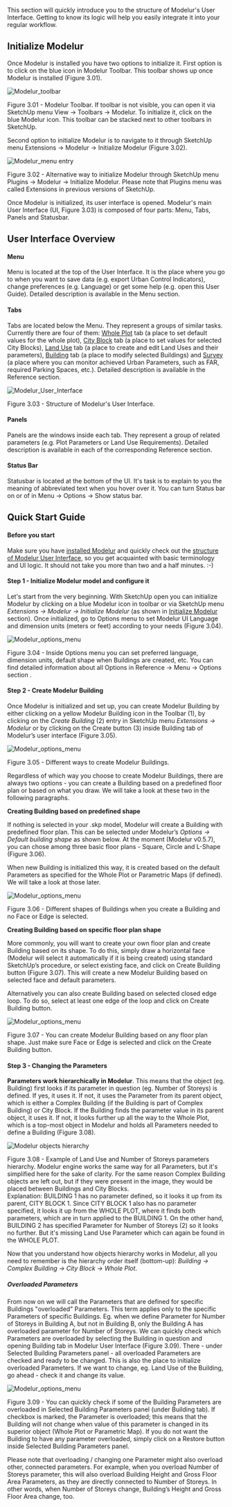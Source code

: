This section will quickly introduce you to the structure of Modelur's User Interface. Getting to know its logic will help you easily integrate it into your regular workflow.

Initialize Modelur
------------------

Once Modelur is installed you have two options to initialize it. First option is to click on the blue icon in Modelur Toolbar. This toolbar shows up once Modelur is installed (Figure 3.01).

![Modelur_toolbar](img/modelur_toolbar_non_initialized.png)

<figcaption>Figure 3.01 - Modelur Toolbar. If toolbar is not visible, you can open it via SketchUp menu View → Toolbars → Modelur. To initialize it, click on the blue Modelur icon. This toolbar can be stacked next to other toolbars in SketchUp.</figcaption>

Second option to initialize Modelur is to navigate to it through SketchUp menu Extensions → Modelur → Initialize Modelur (Figure 3.02).

![Modelur_menu entry](img/modelur_plugins_menu.png)

<figcaption>Figure 3.02 - Alternative way to initialize Modelur through SketchUp menu Plugins → Modelur → Initialize Modelur. Please note that Plugins menu was called Extensions in previous versions of SketchUp.</figcaption>

Once Modelur is initialized, its user interface is opened. Modelur's main User Interface (UI, Figure 3.03) is composed of four parts: Menu, Tabs, Panels and Statusbar.

User Interface Overview
-----------------------

#### Menu
Menu is located at the top of the User Interface. It is the place where you go to when you want to save data (e.g. export Urban Control Indicators), change preferences (e.g. Language) or get some help (e.g. open this User Guide). Detailed description is available in the Menu section.

#### Tabs
Tabs are located below the Menu. They represent a groups of similar tasks. Currently there are four of them: [Whole Plot](reference/whole_plot) tab (a place to set default values for the whole plot), [City Block](reference/city_block) tab (a place to set values for selected City Blocks), [Land Use](reference/land_use) tab (a place to create and edit Land Uses and their parameters), [Building](reference/building) tab (a place to modify selected Buildings) and [Survey](reference/survey) (a place where you can monitor achieved Urban Parameters, such as FAR, required Parking Spaces, etc.). Detailed description is available in the Reference section.

![Modelur_User_Interface](img/modelur_ui_annotated.png)

<figcaption>Figure 3.03 -  Structure of Modelur's User Interface.</figcaption>

#### Panels
Panels are the windows inside each tab. They represent a group of related parameters (e.g. Plot Parameters or Land Use Requirements). Detailed description is available in each of the corresponding Reference section.

#### Status Bar
Statusbar is located at the bottom of the UI. It's task is to explain to you the meaning of abbreviated text when you hover over it. You can turn Status bar on or of in Menu → Options → Show status bar.

Quick Start Guide
-----------------

#### Before you start

Make sure you have [installed Modelur](getting-started/#installation) and quickly check out the [structure of Modelur User Interface](#user-interface-overview), so you get acquainted with basic terminology and UI logic. It should not take you more than two and a half minutes. :-)

#### Step 1 - Initialize Modelur model and configure it

Let's start from the very beginning. With SketchUp open you can initialize Modelur by clicking on a blue Modelur icon in toolbar or via SketchUp menu _Extensions → Modelur → Initialize Modelur_ (as shown in [Initialize Modelur](quickstart#initialize_modelur) section). Once initialized, go to Options menu to set Modelur UI Language and dimension units (meters or feet) according to your needs (Figure 3.04).

 ![Modelur_options_menu](img/modelur_ui_options_annotated.png)

<figcaption>Figure 3.04 -  Inside Options menu you can set preferred language, dimension units, default shape when Buildings are created, etc. You can find detailed information about all Options in Reference  → Menu  → Options section .</figcaption>

#### Step 2 - Create Modelur Building

Once Modelur is initialized and set up, you can create Modelur Building by either clicking on a yellow Modelur Building icon in the Toolbar (1), by clicking on the _Create Building_ (2) entry in SketchUp menu _Extensions → Modelur_ or by clicking on the Create button (3) inside Building tab of Modelur’s user interface (Figure 3.05).

![Modelur_options_menu](img/modelur_create_building_annotated.png)

<figcaption>Figure 3.05 - Different ways to create Modelur Buildings.</figcaption>

Regardless of which way you choose to create Modelur Buildings, there are always two options - you can create a Building based on a predefined floor plan or based on what you draw. We will take a look at these two in the following paragraphs.

**Creating Building based on predefined shape**

If nothing is selected in your .skp model, Modelur will create a Building with predefined floor plan. This can be selected under Modelur’s _Options → Default building shape_ as shown below. At the moment (Modelur v0.5.7), you can chose among three basic floor plans - Square, Circle and L-Shape (Figure 3.06).

When new Building is initialized this way, it is created based on the default Parameters as specified for the Whole Plot or Parametric Maps (if defined). We will take a look at those later.

![Modelur_options_menu](img/default_building_shapes_annotated.png)

<figcaption>Figure 3.06 - Different shapes of Buildings when you create a Building and no Face or Edge is selected.</figcaption>

**Creating Building based on specific floor plan shape**

More commonly, you will want to create your own floor plan and create Building based on its shape. To do this, simply draw a horizontal face (Modelur will select it automatically if it is being created) using standard SketchUp’s procedure, or select existing face, and click on Create Building button (Figure 3.07). This will create a new Modelur Building based on selected face and default parameters.

Alternatively you can also create Building based on selected closed edge loop. To do so, select at least one edge of the loop and click on Create Building button.

![Modelur_options_menu](img/create_building_arbitrary_floor_plan.png)

<figcaption>Figure 3.07 - You can create Modelur Building based on any floor plan shape. Just make sure Face or Edge is selected and click on the Create Building button.</figcaption>

#### Step 3 - Changing the Parameters

**Parameters work hierarchically in Modelur**. This means that the object (eg. Building) first looks if its parameter in question (eg. Number of Storeys) is defined. If yes, it uses it. If not, it uses the Parameter from its parent object, which is either a Complex Building (if the Building is part of Complex Building) or City Block. If the Building finds the parameter value in its parent object, it uses it. If not, it looks further up all the way to the Whole Plot, which is a top-most object in Modelur and holds all Parameters needed to define a Building (Figure 3.08).

![Modelur objects hierarchy](img/objects_hierarchy.png)

<figcaption>Figure 3.08 - Example of Land Use and Number of Storeys parameters hierarchy. Modelur engine works the same way for all Parameters, but it's simplified here for the sake of clarity. For the same reason Complex Building objects are left out, but if they were present in the image, they would be placed between Buildings and City Blocks.<br>
Explanation: BUILDING 1 has no parameter defined, so it looks it up from its parent, CITY BLOCK 1. Since CITY BLOCK 1 also has no parameter specified, it looks it up from the WHOLE PLOT, where it finds both parameters, which are in turn applied to the BUILDING 1. On the other hand, BUILDING 2 has specified Parameter for Number of Storeys (2) so it looks no further. But it's missing Land Use Parameter which can again be found in the WHOLE PLOT.</figcaption>

Now that you understand how objects hierarchy works in Modelur, all you need to remember is the hierarchy order itself (bottom-up): _Building → Complex Building → City Block → Whole Plot_.

##### Overloaded Parameters

From now on we will call the Parameters that are defined for specific Buildings "overloaded" Parameters. This term applies only to the specific Parameters of specific Buildings. Eg. when we define Parameter for Number of Storeys in Building A, but not in Building B, only the Building A has overloaded parameter for Number of Storeys. We can quickly check which Parameters are overloaded by selecting the Building in question and opening Building tab in Modelur User Interface (Figure 3.09). There - under Selected Building Parameters panel - all overloaded Parameters are checked and ready to be changed. This is also the place to initialize overloaded Parameters. If we want to change, eg. Land Use of the Building, go ahead - check it and change its value.

![Modelur_options_menu](img/overloaded_parameters.png)

<figcaption>Figure 3.09 - You can quickly check if some of the Building Parameters are overloaded in Selected Building Parameters panel (under Building tab). If checkbox is marked, the Parameter is overloaded; this means that the Building will not change when value of this parameter is changed in its superior object (Whole Plot or Parametric Map). If you do not want the Building to have any parameter overloaded, simply click on a Restore button inside Selected Building Parameters panel.</figcaption>

Please note that overloading / changing one Parameter might also overload other, connected parameters. For example, when you overload Number of Storeys parameter, this will also overload Building Height and Gross Floor Area Parameters, as they are directly connected to Number of Storeys. In other words, when Number of Storeys change, Building’s Height and Gross Floor Area change, too.
